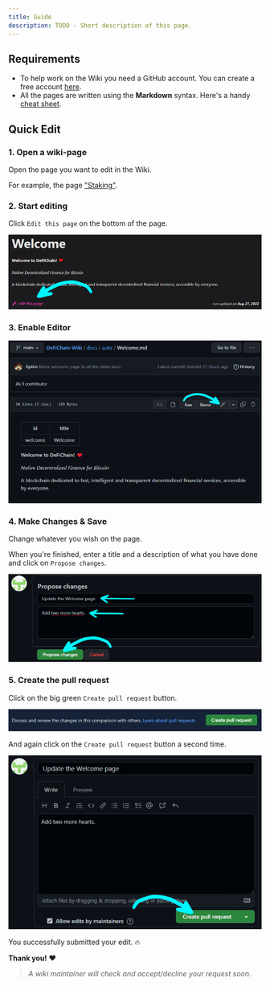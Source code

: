 ```yaml
---
title: Guide
description: TODO - Short description of this page.
---
```


## Requirements

- To help work on the Wiki you need a GitHub account. You can create a free account [here](https://github.com/join).
- All the pages are written using the **Markdown** syntax. Here's a handy [cheat sheet](https://www.markdownguide.org/cheat-sheet/).

## Quick Edit

### 1. Open a wiki-page

Open the page you want to edit in the Wiki.

For example, the page ["Staking"](./Staking.md).

### 2. Start editing

Click `Edit this page` on the bottom of the page.

![](./../media/contribute_EN_edit-this-page.png)


### 3. Enable Editor

![](./../media/contribute_EN_enable-editor.png)

### 4. Make Changes & Save

Change whatever you wish on the page.

When you're finished, enter a title and a description of what you have done and click on `Propose changes`.

![](./../media/contribute_EN_propose.png)

### 5. Create the pull request

Click on the big green `Create pull request` button.

![](./../media/contribute_EN_pull-request.png)

And again click on the `Create pull request` button a second time.

![](./../media/contribute_EN_pull-request-2.png)

You successfully submitted your edit. 🔥

**Thank you!** ❤

> *A wiki maintainer will check and accept/decline your request soon.*
